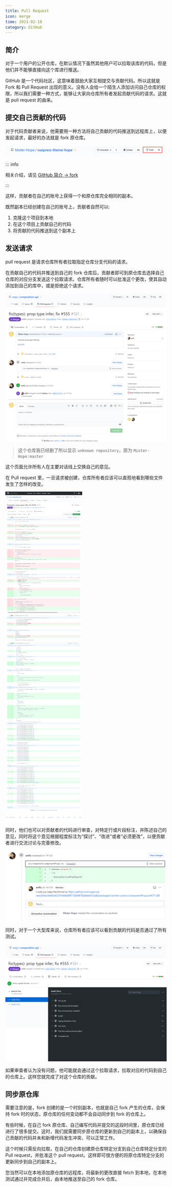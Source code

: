 ```yaml
---
title: Pull Request
icon: merge
time: 2021-02-18
category: GitHub
---
```


## 简介

对于一个用户的公开仓库，在默认情况下虽然其他用户可以拉取该库的代码，但是他们并不能够直接向这个库进行推送。

GitHub 是一个代码社区，这意味着鼓励大家互相提交与贡献代码。所以这就是 Fork 和 Pull Request 出现的意义。没有人会给一个陌生人添加访问自己仓库的权限，所以我们需要一种方式，能够让大家向仓库所有者发起贡献代码的请求。这就是 pull request 的由来。

## 提交自己贡献的代码

对于代码贡献者来说，他需要用一种方法将自己贡献的代码推送到远程库上，以便发起请求，最好的办法就是 fork 原仓库。

![Fork 仓库](./assets/fork.png)

::: info

相关介绍，请见 [GitHub 简介 → fork](intro.md#fork)

:::

这样，贡献者在自己的账号上获得一个和原仓库完全相同的副本。

既然副本已经创建在自己的账号上，贡献者自然可以:

1. 克隆这个项目到本地
1. 在这个项目上贡献自己的代码
1. 将贡献的代码推送到这个副本上

## 发送请求

pull request 是请求仓库所有者拉取指定仓库分支代码的请求。

在贡献自己的代码并推送到自己的 fork 仓库后，贡献者即可到原仓库去选择自己仓库的对应分支发送这个拉取请求。仓库所有者随时可以批准这个更改，使其自动添加到自己的库中，或是拒绝这个请求。

![Pull request](./assets/pull-request.png)

> 这个仓库我已经删了所以显示 `unknown repository`，原为 `Mister-Hope:master`

这个页面允许所有人在主要对话线上交换自己的意见。

在 Pull request 里，一旦请求被创建，仓库所有者应该可以直观地看到哪些文件发生了怎样的改变。

![文件改动](./assets/file-changes.png)

同时，他们也可以对贡献者的代码进行审查，对特定行或片段标注，并陈述自己的意见，同时将这个意见根据程度标注为“探讨”、“改进”或者“必须更改”，以便贡献者进行交流讨论与完善修改。

![代码审查](./assets/pull-request-review.png)

同时，对于一个大型库来说，仓库所有者应该可以看到贡献的代码是否通过了所有测试。

![测试通过情况](./assets/pull-request-check.png)

如果审查者认为没有问题，他可能就会通过这个拉取请求，拉取对应的代码到自己的仓库上。这样您就完成了对这个仓库的贡献。

## 同步原仓库

需要注意的是，fork 创建的是一个时刻副本，也就是自己 fork 产生的仓库，会保持 fork 时的状态，原仓库的任何变动都不会自动同步到 fork 的仓库上。

有些时候，在自己 fork 原仓库、自己编写代码并提交的这段时间里，原仓库已经进行了很多提交。这时，我们就需要同步原仓库的更新到自己的副本上，以确保自己贡献的代码并未和新增代码发生冲突、可以正常工作。

这个时候只需反向拉取，在自己的仓库创建原仓库特定分支到自己仓库特定分支的 Pull request，并批准这个 pull request。这样即可很方便的将原仓库特定分支的更新同步到自己的副本上。

您当然可以在本地添加原仓库的远程库，将最新的更改直接 fetch 到本地，在本地测试通过并完成合并后，由本地推送至自己的 fork 仓库。

